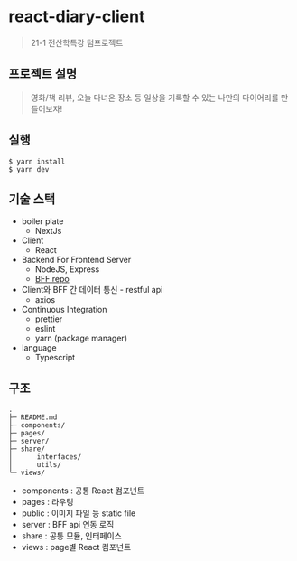 # react-diary-client

> 21-1 전산학특강 텀프로젝트

## 프로젝트 설명

> 영화/책 리뷰, 오늘 다녀온 장소 등 일상을 기록할 수 있는 나만의 다이어리를 만들어보자!

## 실행

```
$ yarn install
$ yarn dev

```

## 기술 스택

- boiler plate
  - NextJs
- Client
  - React
- Backend For Frontend Server
  - NodeJS, Express
  - [BFF repo](https://github.com/swimme/express-diary-server.git)
- Client와 BFF 간 데이터 통신 - restful api
  - axios
- Continuous Integration
  - prettier
  - eslint
  - yarn (package manager)
- language
  - Typescript

## 구조

```
.
├─ README.md
├─ components/
├─ pages/
├─ server/
├─ share/
│      interfaces/
│      utils/
└─ views/

```

- components : 공통 React 컴포넌트
- pages : 라우팅
- public : 이미지 파일 등 static file
- server : BFF api 연동 로직
- share : 공통 모듈, 인터페이스
- views : page별 React 컴포넌트
